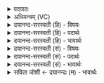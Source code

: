 <details><summary>पदपाठः</summary>

स्व॒स्ति। नः॒। इन्द्रः॑। वृ॒द्धश्र॑वा॒ इति॑ वृ॒द्धऽश्र॑वाः। स्व॒स्ति। नः॒। पू॒षा। वि॒श्ववेदा॒ इति॑ वि॒श्वऽवे॑दाः। स्व॒स्ति। नः॒। तार्क्ष्यः॑। अरि॑ष्टनेमि॒रित्यरि॑ष्टऽनेमिः। स्व॒स्ति। नः॒। बृह॒स्पतिः॑। द॒धा॒तु॒। १९।
</details>

<details><summary>अधिमन्त्रम् (VC)</summary>

- ईश्वरो देवता
- गोतम ऋषिः
- स्वराड्बृहती
- मध्यमः
</details>

<details><summary>दयानन्द-सरस्वती (हि) - विषयः</summary>

फिर मनुष्यों को किसकी इच्छा करनी चाहिये, इस विषय को अगले मन्त्र में कहा है ॥
</details>

<details><summary>दयानन्द-सरस्वती (हि) - पदार्थः</summary>

पदार्थान्वयभाषाः -  हे मनुष्यो ! जो (वृद्धश्रवाः) बहुत सुननेवाला (इन्द्रः) परम ऐश्वर्यवान् ईश्वर (नः) हमारे लिये (स्वस्ति) उत्तम सुख जो (विश्ववेदाः) समस्त जगत् में वेद ही जिस का धन है, वह (पूषा) सब का पुष्टि करनेवाला (नः) हम लोगों के लिये (स्वस्ति) सुख जो (तार्क्ष्यः) घोड़े के समान (अरिष्टनेमिः) सुखों की प्राप्ति कराता हुआ (नः) हम लोगों के लिये (स्वस्ति) उत्तम सुख तथा जो (बृहस्पतिः) महत्तत्त्व आदि का स्वामी वा पालना करनेवाला परमेश्वर (नः) हमारे लिये (स्वस्ति) उत्तम सुख को (दधातु) धारण करे, वह तुम्हारे लिये भी सुख को धारण करे ॥१९ ॥
</details>

<details><summary>दयानन्द-सरस्वती (हि) - भावार्थः</summary>

भावार्थभाषाः -  मनुष्यों को चाहिये कि जैसे अपने सुख को चाहें, वैसे और के लिये भी चाहें, जैसे कोई भी अपने लिये दुःख नहीं चाहता, वैसे और के लिये भी न चाहें ॥१९ ॥
</details>

<details><summary>दयानन्द-सरस्वती (सं) - विषयः</summary>

पुनर्मनुष्यैः किमेष्टव्यमित्याह ॥
</details>

<details><summary>दयानन्द-सरस्वती (सं) - पदार्थः</summary>

पदार्थान्वयभाषाः -  हे मनुष्याः ! यो वृद्धश्रवा इन्द्रो नः स्वस्ति, यो विश्ववेदाः पूषा नः स्वस्ति, यस्तार्क्ष्य इवारिष्टनेमिः सन्नः स्वस्ति, यो बृहस्पतिर्नः स्वस्ति दधातु, स युष्मभ्यमपि सुखं दधातु ॥१९ ॥
</details>

<details><summary>दयानन्द-सरस्वती (सं) - भावार्थः</summary>

भावार्थभाषाः -  मनुष्यैर्यथा स्वार्थे सुखमेष्टव्यं तथाऽन्यार्थमप्येषितव्यं यथा कश्चिदपि स्वार्थे दुःखं नेच्छति तथा परार्थमपि नैषितव्यम् ॥१९ ॥
</details>

<details><summary>सविता जोशी ← दयानन्दः (म) - भावार्थः</summary>

भावार्थभाषाः -  माणसे जशी स्वतः सुखाची इच्छा करतात तशीच दुसऱ्यासाठीही करावी. जसे स्वतःला दुःख नकोसे वाटते तसे इतरांनाही नकोसे वाटते हे लक्षात घ्यावे.
</details>